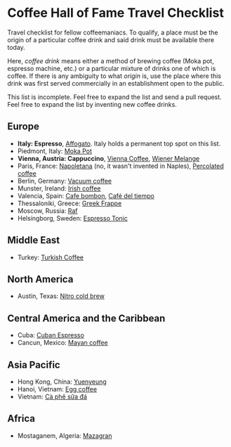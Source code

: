 # Coffee Hall of Fame Travel Checklist

Travel checklist for fellow coffeemaniacs. To qualify, a place must be the origin of a particular coffee drink and said drink must be available there today.

Here, _coffee drink_ means either a method of brewing coffee (Moka pot, espresso machine, etc.) or a particular mixture of drinks one of which is coffee. If there is any ambiguity to what _origin_ is, use the place where this drink was first served commercially in an establishment open to the public.

This list is incomplete. Feel free to expand the list and send a pull request. Feel free to expand the list by inventing new coffee drinks.

## Europe

* **Italy: Espresso**, [Affogato](https://en.wikipedia.org/wiki/Affogato). Italy holds a permanent top spot on this list.
* Piedmont, Italy: [Moka Pot](https://en.wikipedia.org/wiki/Moka_pot)
* **Vienna, Austria: Cappuccino**, [Vienna Coffee](https://en.wikipedia.org/wiki/List_of_coffee_drinks#Vienna_coffee), [Wiener Melange](https://en.wikipedia.org/wiki/Wiener_Melange)
* Paris, France: [Napoletana](https://en.wikipedia.org/wiki/Neapolitan_flip_coffee_pot) (no, it wasn't invented in Naples), [Percolated coffee](https://en.wikipedia.org/wiki/Coffee_percolator)
* Berlin, Germany: [Vacuum coffee](https://en.wikipedia.org/wiki/Vacuum_coffee_maker)
* Munster, Ireland: [Irish coffee](https://en.wikipedia.org/wiki/Irish_coffee)
* Valencia, Spain: [Cafe bombon](https://en.wikipedia.org/wiki/Caf%C3%A9_bomb%C3%B3n), [Café del tiempo](https://es.wikipedia.org/wiki/Caf%C3%A9_del_tiempo)
* Thessaloniki, Greece: [Greek Frappe](https://en.wikipedia.org/wiki/Frappé_coffee)
* Moscow, Russia: [Raf](http://sprudge.com/raf-coffee-russia-91027.html)
* Helsingborg, Sweden: [Espresso Tonic](https://www.eater.com/drinks/2015/5/11/8583833/espresso-tonics)

## Middle East

* Turkey: [Turkish Coffee](https://en.wikipedia.org/wiki/Turkish_coffee)

## North America

* Austin, Texas: [Nitro cold brew](https://en.wikipedia.org/wiki/Nitro_cold_brew_coffee)

## Central America and the Caribbean

* Cuba: [Cuban Espresso](https://en.wikipedia.org/wiki/Cuban_espresso)
* Cancun, Mexico: [Mayan coffee](https://www.foodbeast.com/news/heres-how-to-make-flambe-mayan-coffee-dont-try-this-at-home/)

## Asia Pacific

* Hong Kong, China: [Yuenyeung](https://en.wikipedia.org/wiki/Yuenyeung)
* Hanoi, Vietnam: [Egg coffee](https://en.wikipedia.org/wiki/Egg_coffee)
* Vietnam: [Cà phê sữa đá](https://en.wikipedia.org/w/index.php?title=Cà_phê_sữa_đá)

## Africa

* Mostaganem, Algeria: [Mazagran](https://en.wikipedia.org/wiki/Mazagran_(coffee_beverage))
